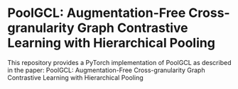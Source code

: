 # PoolGCL: Augmentation-Free Cross-granularity Graph Contrastive Learning with Hierarchical Pooling

This repository provides a PyTorch implementation of PoolGCL as described in the paper: PoolGCL: Augmentation-Free Cross-granularity Graph Contrastive Learning with Hierarchical Pooling
